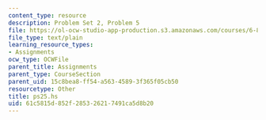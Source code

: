 ```yaml
---
content_type: resource
description: Problem Set 2, Problem 5
file: https://ol-ocw-studio-app-production.s3.amazonaws.com/courses/6-827-multithreaded-parallelism-languages-and-compilers-fall-2002/61c5815d852f285326217491ca5d8b20_ps25.hs
file_type: text/plain
learning_resource_types:
- Assignments
ocw_type: OCWFile
parent_title: Assignments
parent_type: CourseSection
parent_uid: 15c8bea8-ff54-a563-4589-3f365f05cb50
resourcetype: Other
title: ps25.hs
uid: 61c5815d-852f-2853-2621-7491ca5d8b20
---
```

